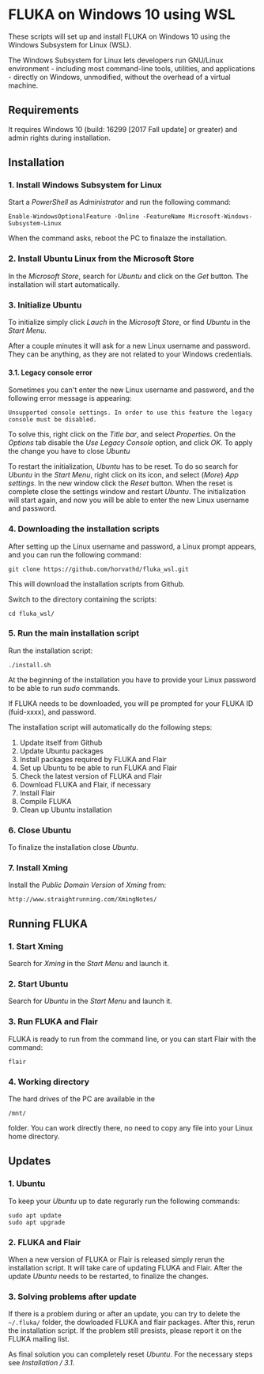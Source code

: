 # FLUKA on Windows 10 using WSL
These scripts will set up and install FLUKA on Windows 10 using the Windows Subsystem for Linux (WSL).

The Windows Subsystem for Linux lets developers run GNU/Linux environment - including most command-line tools, utilities, and applications - directly on Windows, unmodified, without the overhead of a virtual machine.

## Requirements
It requires Windows 10 (build: 16299 [2017 Fall update] or greater) and admin rights during installation.

## Installation

### 1. Install Windows Subsystem for Linux
Start a *PowerShell* as *Administrator* and run the following command:

    Enable-WindowsOptionalFeature -Online -FeatureName Microsoft-Windows-Subsystem-Linux

When the command asks, reboot the PC to finalaze the installation.

### 2. Install Ubuntu Linux from the Microsoft Store
In the *Microsoft Store*, search for *Ubuntu* and click on the *Get* button. The installation will start automatically.

### 3. Initialize Ubuntu
To initialize simply click *Lauch* in the *Microsoft Store*, or find *Ubuntu* in the *Start Menu*.

After a couple minutes it will ask for a new Linux username and password. They can be anything, as they are not related to your Windows credentials.

#### 3.1. Legacy console error
Sometimes you can't enter the new Linux username and password, and the following error message is appearing:

    Unsupported console settings. In order to use this feature the legacy console must be disabled.
    
To solve this, right click on the *Title bar*, and select *Properties*. On the *Options* tab disable the *Use Legacy Console* option, and click *OK*. To apply the change you have to close *Ubuntu*

To restart the initialization, *Ubuntu* has to be reset. To do so search for *Ubuntu* in the *Start Menu*, right click on its icon, and select (*More*) *App settings*. In the new window click the *Reset* button. When the reset is complete close the settings window and restart *Ubuntu*. The initialization will start again, and now you will be able to enter the new Linux username and password.

### 4. Downloading the installation scripts
After setting up the Linux username and password, a Linux prompt appears, and you can run the following command:

    git clone https://github.com/horvathd/fluka_wsl.git

This will download the installation scripts from Github.

Switch to the directory containing the scripts:

    cd fluka_wsl/

### 5. Run the main installation script
Run the installation script:

    ./install.sh

At the beginning of the installation you have to provide your Linux password to be able to run *sudo* commands.

If FLUKA needs to be downloaded, you will pe prompted for your FLUKA ID (fuid-xxxx), and password.

The installation script will automatically do the following steps:
1. Update itself from Github
2. Update Ubuntu packages
3. Install packages required by FLUKA and Flair
4. Set up Ubuntu to be able to run FLUKA and Flair
4. Check the latest version of FLUKA and Flair
5. Download FLUKA and Flair, if necessary
6. Install Flair
7. Compile FLUKA
8. Clean up Ubuntu installation

### 6. Close Ubuntu
To finalize the installation close *Ubuntu*.

### 7. Install Xming
Install the *Public Domain Version* of *Xming* from:

    http://www.straightrunning.com/XmingNotes/

## Running FLUKA

### 1. Start Xming
Search for *Xming* in the *Start Menu* and launch it.

### 2. Start Ubuntu
Search for *Ubuntu* in the *Start Menu* and launch it.

### 3. Run FLUKA and Flair
FLUKA is ready to run from the command line, or you can start Flair with the command:

    flair
    
### 4. Working directory
The hard drives of the PC are available in the

    /mnt/
    
folder. You can work directly there, no need to copy any file into your Linux home directory.

## Updates

### 1. Ubuntu
To keep your *Ubuntu* up to date regurarly run the following commands:

    sudo apt update
    sudo apt upgrade
    
### 2. FLUKA and Flair
When a new version of FLUKA or Flair is released simply rerun the installation script. It will take care of updating FLUKA and Flair. After the update *Ubuntu* needs to be restarted, to finalize the changes.

### 3. Solving problems after update
If there is a problem during or after an update, you can try to delete the `~/.fluka/` folder, the dowloaded FLUKA and flair packages. After this, rerun the installation script. If the problem still presists, please report it on the FLUKA mailing list.

As final solution you can completely reset *Ubuntu*. For the necessary steps see *Installation / 3.1*.
